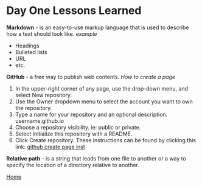 # Day One Lessons Learned

**Markdown** - is an easy-to-use markup language that is used to describe how a text should look like.
*example*
- Headings
- Bulleted lists
- URL
- etc.

**GitHub** - a free way to publish web contents.
*How to create a page*
1. In the upper-right corner of any page, use the drop-down menu, and select New repository.
2. Use the Owner dropdown menu to select the account you want to own the repository.
3. Type a name for your repository and an optional description. username.github.io
4. Choose a repository visibility. ie: public or private.
5. Select Initialize this repository with a README.
6. Click Create repository.
These instructions can be found by clicking this link: [github create page inst](https://docs.github.com/en/pages/getting-started-with-github-pages/creating-a-github-pages-site)

**Relative path** - is a string that leads from one file to another or a way to specify the location of a directory relative to another.

[Home](README.md)
